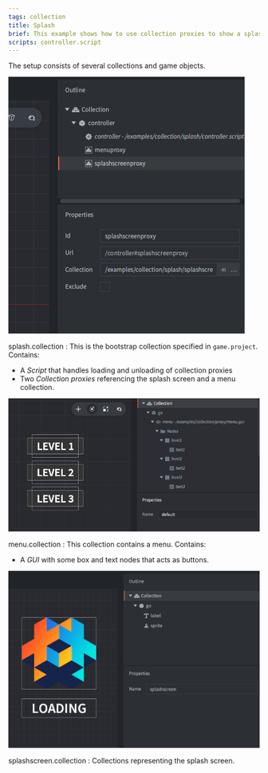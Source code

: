 ```yaml
---
tags: collection
title: Splash
brief: This example shows how to use collection proxies to show a splash screen while loading a game menu.
scripts: controller.script
---
```


The setup consists of several collections and game objects.

![splash](splash.png)

splash.collection
: This is the bootstrap collection specified in `game.project`. Contains:
  - A *Script* that handles loading and unloading of collection proxies
  - Two *Collection proxies* referencing the splash screen and a menu collection.

![menu](menu.png)

menu.collection
: This collection contains a menu. Contains:
  - A *GUI* with some box and text nodes that acts as buttons.

![splashscreen](splashscreen.png)

splashscreen.collection
: Collections representing the splash screen.
